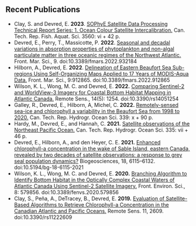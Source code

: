 ## Recent Publications

* Clay, S. and Devred, E. **2023**. [SOPhyE Satellite Data Processing Technical Report Series: 1. Ocean Colour Satellite Intercalibration.](https://waves-vagues.dfo-mpo.gc.ca/library-bibliotheque/4119620x.pdf) Can. Tech. Rep. Fish. Aquat. Sci. 3560: vi + 42 p. 
* Devred, E., Perry, T., Massicotte, P. **2022**. [Seasonal and decadal variations in absorption properties of phytoplankton and non-algal particulate matter in three oceanic regimes of the Northwest Atlantic.](https://www.frontiersin.org/articles/10.3389/fmars.2022.932184/full) Front. Mar. Sci., 9. doi:10.3389/fmars.2022.932184
* Hilborn, A., Devred, E. **2022**. [Delineation of Eastern Beaufort Sea Sub-regions Using Self-Organizing Maps Applied to 17 Years of MODIS-Aqua Data.](https://www.frontiersin.org/articles/10.3389/fmars.2022.912865/full) Front. Mar. Sci., 9:912865. doi:10.3389/fmars.2022.912865
*  Wilson, K. L., Wong, M. C. and Devred, E. **2022.** [Comparing Sentinel-2 and WorldView-3 Imagery for Coastal Bottom Habitat Mapping in Atlantic Canada.](https://www.mdpi.com/2072-4292/14/5/1254/htm) Remote Sens., 14(5): 1254. doi:10.3390/rs14051254 
* Galley, R., Devred, E., Hilborn, A, Michel, C. **2022.** [Remotely-sensed sea-ice and chlorophyll a variability in the Beaufort Sea from 1998 to 2020.](https://waves-vagues.dfo-mpo.gc.ca/Library/41030035.pdf) Can. Tech. Rep. Hydrogr. Ocean Sci. 339: x + 90 p.
* Hardy, M., Devred, E., and Hannah, C. **2021.** [Satellite observations of the Northeast Pacific Ocean.](https://waves-vagues.dfo-mpo.gc.ca/Library/4092855x.pdf) Can. Tech. Rep. Hydrogr. Ocean Sci. 335: vii + 46 p.
* Devred, E., Hilborn, A., and den Heyer, C. E. **2021.** [Enhanced chlorophyll-a concentration in the wake of Sable Island, eastern Canada, revealed by two decades of satellite observations: a response to grey seal population dynamics?](https://bg.copernicus.org/articles/18/6115/2021/) Biogeosciences, 18, 6115–6132. doi:10.5194/bg-18-6115-2021
* Wilson, K. L., Wong, M. C. and Devred, E. **2020.** [Branching Algorithm to Identify Bottom Habitat in the Optically Complex Coastal Waters of Atlantic Canada Using Sentinel-2 Satellite Imagery.](https://www.frontiersin.org/articles/10.3389/fenvs.2020.579856/full) Front. Environ. Sci., 8: 579856. doi:10.3389/fenvs.2020.579856
* Clay, S., Peña, A., DeTracey, B., Devred, E. **2019.** [Evaluation of Satellite-Based Algorithms to Retrieve Chlorophyll-a Concentration in the Canadian Atlantic and Pacific Oceans.](https://www.mdpi.com/2072-4292/11/22/2609/htm) Remote Sens. 11, 2609. doi:10.3390/rs11222609
